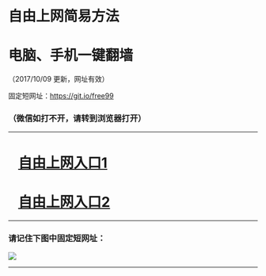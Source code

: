 ﻿# 自由上网简易方法

# 电脑、手机一键翻墙

（2017/10/09 更新，网址有效）

固定短网址：https://git.io/free99

### （微信如打不开，请转到浏览器打开）


***





# &nbsp;&nbsp; <a href="http://ft6235343.fwq-tz-1001.info/fwqtz01.html?t=100900110143 " target="_blank">自由上网入口1</a>
# &nbsp;&nbsp; <a href="http://ft2901220829.fwq-tz-1002.info/fwqtz02.html?t=100900112737 " target="_blank">自由上网入口2</a>
***

### 请记住下图中固定短网址：

<img src="https://s3-us-west-2.amazonaws.com/fwq-1001/yjfq-20170905okok.png" /> 


***

